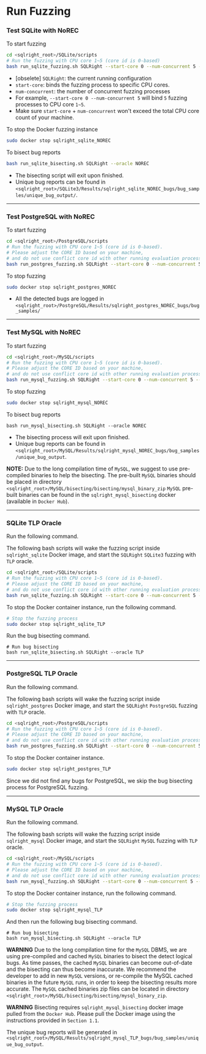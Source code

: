 # Run Fuzzing

### Test SQLite with NoREC

To start fuzzing

```bash
cd <sqlright_root>/SQLite/scripts
# Run the fuzzing with CPU core 1~5 (core id is 0-based)
bash run_sqlite_fuzzing.sh SQLRight --start-core 0 --num-concurrent 5 --oracle NOREC
```

- [obselete] `SQLRight`: the current running configuration
- `start-core`: binds the fuzzing process to specific CPU cores. 
- `num-concurrent`: the number of concurrent fuzzing processes
- For example, `--start-core 0 --num-concurrent 5` will bind `5` fuzzing processes to CPU core `1~5`. 
- Make sure `start-core` + `num-concurrent` won't exceed the total CPU core count of your machine.

To stop the Docker fuzzing instance

```bash
sudo docker stop sqlright_sqlite_NOREC
```

To bisect bug reports

```bash
bash run_sqlite_bisecting.sh SQLRight --oracle NOREC
```

- The bisecting script will exit upon finished. 
- Unique bug reports can be found in `<sqlright_root>/SQLite3/Results/sqlright_sqlite_NOREC_bugs/bug_samples/unique_bug_output/`.

--------------------------------------------------------------------------
### Test PostgreSQL with NoREC

To start fuzzing

```bash
cd <sqlright_root>/PostgreSQL/scripts
# Run the fuzzing with CPU core 1~5 (core id is 0-based). 
# Please adjust the CORE ID based on your machine, 
# and do not use conflict core id with other running evaluation process. 
bash run_postgres_fuzzing.sh SQLRight --start-core 0 --num-concurrent 5 --oracle NOREC
```

To stop fuzzing

```bash
sudo docker stop sqlright_postgres_NOREC
```

- All the detected bugs are logged in `<sqlright_root>/PostgreSQL/Results/sqlright_postgres_NOREC_bugs/bug_samples/`

--------------------------------------------------------------------------
### Test MySQL with NoREC

To start fuzzing

```bash
cd <sqlright_root>/MySQL/scripts
# Run the fuzzing with CPU core 1~5 (core id is 0-based). 
# Please adjust the CORE ID based on your machine, 
# and do not use conflict core id with other running evaluation process. 
bash run_mysql_fuzzing.sh SQLRight --start-core 0 --num-concurrent 5 --oracle NOREC
```

To stop fuzzing

```bash
sudo docker stop sqlright_mysql_NOREC
```

To bisect bug reports

```
bash run_mysql_bisecting.sh SQLRight --oracle NOREC
```

- The bisecting process will exit upon finished. 
- Unique bug reports can be found in `<sqlright_root>/MySQL/Results/sqlright_mysql_NOREC_bugs/bug_samples/unique_bug_output`.

**NOTE:** Due to the long compilation time of `MySQL`, we suggest to use pre-compiled binaries to help the bisecting.
The pre-built `MySQL` binaries should be placed in directory `<sqlright_root>/MySQL/bisecting/bisecting/mysql_binary_zip`
`MySQL` pre-built binaries can be found in the `sqlright_mysql_bisecting` docker (available in `Docker Hub`). 

---------------------------------------
### SQLite TLP Oracle

Run the following command. 

The following bash scripts will wake the fuzzing script inside `sqlright_sqlite` Docker image, and start the `SQLRight` `SQLite3` fuzzing with `TLP` oracle. 

```bash
cd <sqlright_root>/SQLite/scripts
# Run the fuzzing with CPU core 1~5 (core id is 0-based). 
# Please adjust the CORE ID based on your machine, 
# and do not use conflict core id with other running evaluation process. 
bash run_sqlite_fuzzing.sh SQLRight --start-core 0 --num-concurrent 5 --oracle TLP
```

To stop the Docker container instance, run the following command.


```bash
# Stop the fuzzing process
sudo docker stop sqlright_sqlite_TLP
```

Run the bug bisecting command. 

```
# Run bug bisecting
bash run_sqlite_bisecting.sh SQLRight --oracle TLP
```

--------------------------------------------------------------------------
### PostgreSQL TLP Oracle

Run the following command.

The following bash scripts will wake the fuzzing script inside `sqlright_postgres` Docker image, and start the `SQLRight` `PostgreSQL` fuzzing with `TLP` oracle. 

```bash
cd <sqlright_root>/PostgreSQL/scripts
# Run the fuzzing with CPU core 1~5 (core id is 0-based). 
# Please adjust the CORE ID based on your machine, 
# and do not use conflict core id with other running evaluation process. 
bash run_postgres_fuzzing.sh SQLRight --start-core 0 --num-concurrent 5 --oracle TLP
```

To stop the Docker container instance. 

```bash
sudo docker stop sqlright_postgres_TLP
```

Since we did not find any bugs for PostgreSQL, we skip the bug bisecting process for PostgreSQL fuzzing. 

--------------------------------------------------------------------------
### MySQL TLP Oracle

Run the following command.

The following bash scripts will wake the fuzzing script inside `sqlright_mysql` Docker image, and start the `SQLRight` `MySQL` fuzzing with `TLP` oracle. 

```bash
cd <sqlright_root>/MySQL/scripts
# Run the fuzzing with CPU core 1~5 (core id is 0-based). 
# Please adjust the CORE ID based on your machine, 
# and do not use conflict core id with other running evaluation process. 
bash run_mysql_fuzzing.sh SQLRight --start-core 0 --num-concurrent 5 --oracle TLP
```

To stop the Docker container instance, run the following command. 

```bash
# Stop the fuzzing process
sudo docker stop sqlright_mysql_TLP
```

And then run the following bug bisecting command. 
```
# Run bug bisecting
bash run_mysql_bisecting.sh SQLRight --oracle TLP
```

**WARNING** Due to the long compilation time for the `MySQL` DBMS, we are using pre-compiled and cached `MySQL` binaries to bisect the detect logical bugs. As time passes, the cached `MySQL` binaries can become out-of-date and the bisecting can thus become inaccurate. We recommend the developer to add in new `MySQL` versions, or re-compile the MySQL cached binaries in the future `MySQL` runs, in order to keep the bisecting results more accurate. The `MySQL` cached binaries zip files can be located in directory `<sqlright_root>/MySQL/bisecting/bisecting/mysql_binary_zip`. 

**WARNING** Bisecting requires `sqlright_mysql_bisecting` docker image pulled from the `Docker Hub`. Please pull the Docker image using the instructions provided in `Section 1.1`. 

The unique bug reports will be generated in `<sqlright_root>/MySQL/Results/sqlright_mysql_TLP_bugs/bug_samples/unique_bug_output`.
